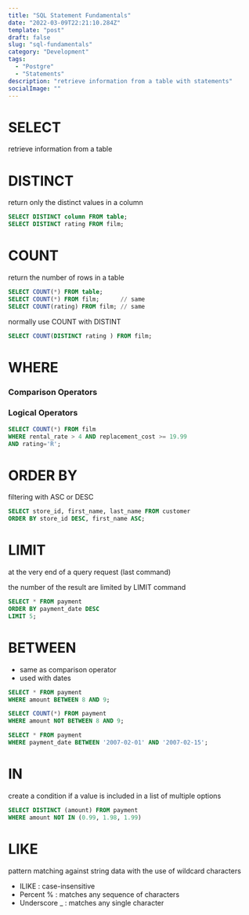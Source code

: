 ```yaml
---
title: "SQL Statement Fundamentals"
date: "2022-03-09T22:21:10.284Z"
template: "post"
draft: false
slug: "sql-fundamentals"
category: "Development"
tags:
  - "Postgre"
  - "Statements"
description: "retrieve information from a table with statements"
socialImage: ""
---
```


# SELECT

retrieve information from a table

# DISTINCT

return only the distinct values in a column

```sql
SELECT DISTINCT column FROM table;
SELECT DISTINCT rating FROM film;
```

# COUNT

return the number of rows in a table 

```sql
SELECT COUNT(*) FROM table;
SELECT COUNT(*) FROM film;      // same
SELECT COUNT(rating) FROM film; // same
```

normally use COUNT with DISTINT

```sql
SELECT COUNT(DISTINCT rating ) FROM film;
```

# WHERE

### Comparison Operators

### Logical Operators

```sql
SELECT COUNT(*) FROM film 
WHERE rental_rate > 4 AND replacement_cost >= 19.99
AND rating='R';
```

# ORDER BY

filtering with ASC or DESC

```sql
SELECT store_id, first_name, last_name FROM customer
ORDER BY store_id DESC, first_name ASC;
```

# LIMIT

at the very end of a query request (last command)

the number of the result are limited by LIMIT command 

```sql
SELECT * FROM payment
ORDER BY payment_date DESC 
LIMIT 5;
```

# BETWEEN

- same as comparison operator
- used with dates

```sql
SELECT * FROM payment
WHERE amount BETWEEN 8 AND 9;

SELECT COUNT(*) FROM payment
WHERE amount NOT BETWEEN 8 AND 9;

SELECT * FROM payment
WHERE payment_date BETWEEN '2007-02-01' AND '2007-02-15';
```

# IN

create a condition if a value is included in a list of multiple options

```sql
SELECT DISTINCT (amount) FROM payment
WHERE amount NOT IN (0.99, 1.98, 1.99)
```

# LIKE

pattern matching against string data with the use of wildcard characters

- ILIKE : case-insensitive
- Percent % : matches any sequence of characters
- Underscore _ : matches any single character